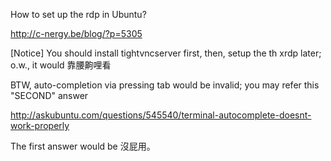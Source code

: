 How to set up the rdp in Ubuntu?

http://c-nergy.be/blog/?p=5305

[Notice] You should install tightvncserver first, then, setup the th xrdp later; o.w., it would 靠腰齁哩看

BTW, auto-completion via pressing tab would be invalid; you may refer this "SECOND" answer

http://askubuntu.com/questions/545540/terminal-autocomplete-doesnt-work-properly

The first answer would be 沒屁用。

